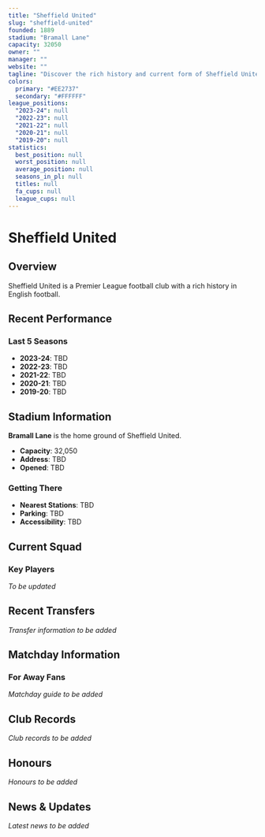 ```yaml
---
title: "Sheffield United"
slug: "sheffield-united"
founded: 1889
stadium: "Bramall Lane"
capacity: 32050
owner: ""
manager: ""
website: ""
tagline: "Discover the rich history and current form of Sheffield United"
colors:
  primary: "#EE2737"
  secondary: "#FFFFFF"
league_positions:
  "2023-24": null
  "2022-23": null
  "2021-22": null
  "2020-21": null
  "2019-20": null
statistics:
  best_position: null
  worst_position: null
  average_position: null
  seasons_in_pl: null
  titles: null
  fa_cups: null
  league_cups: null
---
```


# Sheffield United

## Overview

Sheffield United is a Premier League football club with a rich history in English football.

## Recent Performance

### Last 5 Seasons
- **2023-24**: TBD
- **2022-23**: TBD
- **2021-22**: TBD
- **2020-21**: TBD
- **2019-20**: TBD

## Stadium Information

**Bramall Lane** is the home ground of Sheffield United.

- **Capacity**: 32,050
- **Address**: TBD
- **Opened**: TBD

### Getting There
- **Nearest Stations**: TBD
- **Parking**: TBD
- **Accessibility**: TBD

## Current Squad

### Key Players
*To be updated*

## Recent Transfers

*Transfer information to be added*

## Matchday Information

### For Away Fans

*Matchday guide to be added*

## Club Records

*Club records to be added*

## Honours

*Honours to be added*

## News & Updates

*Latest news to be added*
